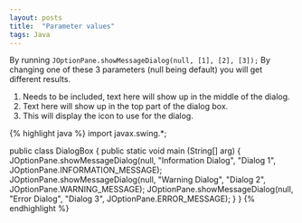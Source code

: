 ```yaml
---
layout: posts
title:  "Parameter values"
tags: Java
---
```

By running `JOptionPane.showMessageDialog(null, [1], [2], [3]);` By changing one of these 3 parameters (null being default) you will get different results.
1. Needs to be included, text here will show up in the middle of the dialog.
2. Text here will show up in the top part of the dialog box.
3. This will display the icon to use for the dialog.


{% highlight java %}
import javax.swing.*;

public class DialogBox {
	public static void main (String[] arg) {
		JOptionPane.showMessageDialog(null, "Information Dialog", "Dialog 1", JOptionPane.INFORMATION_MESSAGE);
		JOptionPane.showMessageDialog(null, "Warning Dialog", "Dialog 2", JOptionPane.WARNING_MESSAGE);
		JOptionPane.showMessageDialog(null, "Error Dialog", "Dialog 3", JOptionPane.ERROR_MESSAGE);
	}
}
{% endhighlight %}
